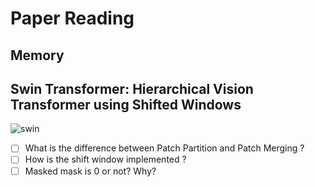 # Paper Reading



##  





## Memory





## Swin Transformer: Hierarchical Vision Transformer using Shifted Windows
![swin](https://github.com/LuShuaie/OpenCV/blob/main/PHD_proposal/Paper_daily/images/swin_transformer.png)

- [ ] What is the difference between Patch Partition and Patch Merging ?
- [ ] How is the shift window implemented ?
- [ ] Masked mask is 0 or not? Why?
